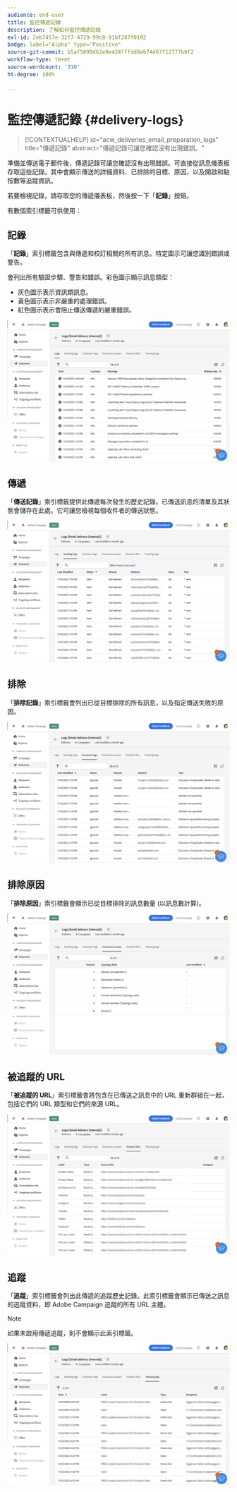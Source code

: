 ```yaml
---
audience: end-user
title: 監控傳遞記錄
description: 了解如何監控傳遞記錄
exl-id: 2eb7457e-32f7-4729-99c8-91bf287f0192
badge: label="Alpha" type="Positive"
source-git-commit: b5af5099d62e0e424fffdd8eb74d67f12777b0f2
workflow-type: tm+mt
source-wordcount: '310'
ht-degree: 100%

---
```


# 監控傳遞記錄 {#delivery-logs}

>[!CONTEXTUALHELP]
>id="acw_deliveries_email_preparation_logs"
>title="傳遞記錄"
>abstract="傳遞記錄可讓您確認沒有出現錯誤。"

準備並傳送電子郵件後，傳遞記錄可讓您確認沒有出現錯誤。可直接從訊息儀表板存取這些記錄。其中會顯示傳送的詳細資料、已排除的目標、原因，以及開啟和點按數等追蹤資訊。

若要檢視記錄，請存取您的傳遞儀表板，然後按一下「**記錄**」按鈕。

有數個索引標籤可供使用：

## 記錄

「**記錄**」索引標籤包含與傳遞和校訂相關的所有訊息。特定圖示可讓您識別錯誤或警告。

會列出所有驗證步驟、警告和錯誤。彩色圖示顯示訊息類型：

* 灰色圖示表示資訊類訊息。
* 黃色圖示表示非嚴重的處理錯誤。
* 紅色圖示表示會阻止傳送傳遞的嚴重錯誤。

![](assets/logs.png)

## 傳遞

「**傳送記錄**」索引標籤提供此傳遞每次發生的歷史記錄。已傳送訊息的清單及其狀態會儲存在此處。它可讓您檢視每個收件者的傳送狀態。

![](assets/logs2.png)

## 排除

「**排除記錄**」索引標籤會列出已從目標排除的所有訊息，以及指定傳送失敗的原因。

![](assets/logs3.png)

## 排除原因

「**排除原因**」索引標籤會顯示已從目標排除的訊息數量 (以訊息數計算)。

![](assets/logs4.png)

## 被追蹤的 URL

「**被追蹤的 URL**」索引標籤會將包含在已傳送之訊息中的 URL 重新群組在一起，包括它們的 URL 類型和它們的來源 URL。

![](assets/logs5.png)

## 追蹤

「**追蹤**」索引標籤會列出此傳遞的追蹤歷史記錄。此索引標籤會顯示已傳送之訊息的追蹤資料，即 Adobe Campaign 追蹤的所有 URL 主體。

>[!NOTE]
>
>如果未啟用傳遞追蹤，則不會顯示此索引標籤。

![](assets/logs6.png)
